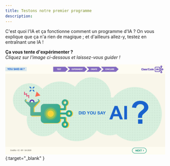 ```yaml
---
title: Testons notre premier programme
description:
---
```


C'est quoi l'IA et ça fonctionne comment un programme d'IA ?
On vous explique que ça n'a rien de magique ; et d'ailleurs allez-y, testez en entraînant une IA !

**Ça vous tente d'expérimenter ?**  
_Cliquez sur l'image ci-dessous et laissez-vous guider !_

[![Tutoriel 1 : Vous avez dit IA ?](../Images/Tuto-M1-FirstProgram.png)](https://pixees.fr/classcodeiai/app/tuto1?lang=fr){:target="_blank" }
